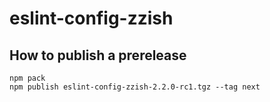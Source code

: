 # eslint-config-zzish

## How to publish a prerelease

```
npm pack
npm publish eslint-config-zzish-2.2.0-rc1.tgz --tag next
```
